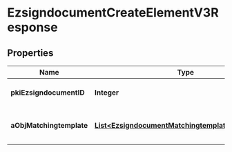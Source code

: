 

# EzsigndocumentCreateElementV3Response

## Properties

Name | Type | Description | Notes
------------ | ------------- | ------------- | -------------
**pkiEzsigndocumentID** | **Integer** | The unique ID of the Ezsigndocument | 
**aObjMatchingtemplate** | [**List&lt;EzsigndocumentMatchingtemplateV3Response&gt;**](EzsigndocumentMatchingtemplateV3Response.md) | An array of possibly matching template. | 




